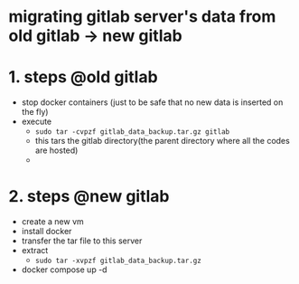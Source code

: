 # migrating gitlab server's data from old gitlab -> new gitlab


# 1. steps @old gitlab
-	stop docker containers (just to be safe that no new data is inserted on the fly)
-	execute
	-	`sudo tar -cvpzf gitlab_data_backup.tar.gz gitlab`
	-	this tars the gitlab directory(the parent directory where all the codes are hosted)
	-	

# 2. steps @new gitlab
-	create a new vm
-	install docker
-	transfer the tar file to this server
-	extract
	- `sudo tar -xvpzf gitlab_data_backup.tar.gz`
- docker compose up -d
